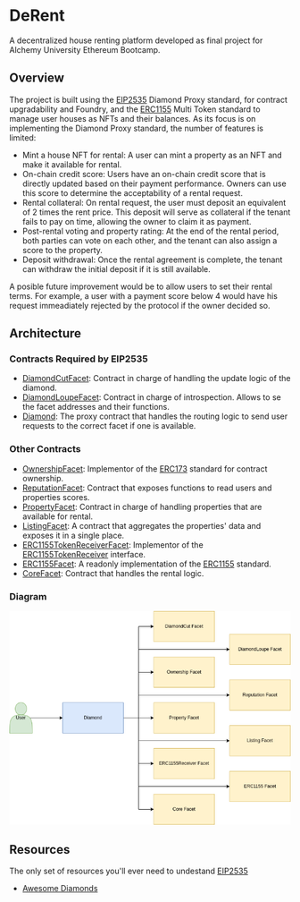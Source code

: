 # DeRent

A decentralized house renting platform developed as final project for Alchemy University Ethereum Bootcamp.

## Overview

The project is built using the [EIP2535](https://eips.ethereum.org/EIPS/eip-2535) Diamond Proxy standard, for contract upgradability and Foundry, and the [ERC1155](https://eips.ethereum.org/EIPS/eip-1155) Multi Token standard to manage user houses as NFTs and their balances. As its focus is on implementing the Diamond Proxy standard, the number of features is limited:

* Mint a house NFT for rental: A user can mint a property as an NFT and make it available for rental.
* On-chain credit score: Users have an on-chain credit score that is directly updated based on their payment performance. Owners can use this score to determine the acceptability of a rental request.
* Rental collateral: On rental request, the user must deposit an equivalent of 2 times the rent price. This deposit will serve as collateral if the tenant fails to pay on time, allowing the owner to claim it as payment.
* Post-rental voting and property rating: At the end of the rental period, both parties can vote on each other, and the tenant can also assign a score to the property.
* Deposit withdrawal: Once the rental agreement is complete, the tenant can withdraw the initial deposit if it is still available.

A posible future improvement would be to allow users to set their rental terms. For example, a user with a payment score below 4 would have his request immeadiately rejected by the protocol if the owner decided so.

## Architecture

### Contracts Required by EIP2535

* [DiamondCutFacet](./contracts/diamond/facets/DiamondCutFacet.sol): Contract in charge of handling the update logic of the diamond.
* [DiamondLoupeFacet](./contracts/diamond/facets/DiamondLoupeFacet.sol): Contract in charge of introspection. Allows to se the facet addresses and their functions.
* [Diamond](./contracts/diamond/Diamond.sol): The proxy contract that handles the routing logic to send user requests to the correct facet if one is available.

### Other Contracts

* [OwnershipFacet](./contracts/diamond/facets/OwnershipFacet.sol): Implementor of the [ERC173](https://eips.ethereum.org/EIPS/eip-173) standard for contract ownership.
* [ReputationFacet](./contracts/facets/ReputationFacet.sol): Contract that exposes functions to read users and properties scores.
* [PropertyFacet](./contracts/facets/PropertyFacet.sol): Contract in charge of handling properties that are available for rental.
* [ListingFacet](./contracts/facets/ListingFacet.sol): A contract that aggregates the properties' data and exposes it in a single place.
* [ERC1155TokenReceiverFacet](./contracts/facets/ERC1155TokenReceiverFacet.sol): Implementor of the [ERC1155TokenReceiver](https://eips.ethereum.org/EIPS/eip-1155#erc-1155-token-receiver) interface.
* [ERC1155Facet](./contracts/facets/ERC1155Facet.sol): A readonly implementation of the [ERC1155](https://eips.ethereum.org/EIPS/eip-1155) standard.
* [CoreFacet](./contracts/facets/CoreFacet.sol): Contract that handles the rental logic.

### Diagram

![Project Diagram](./.github/assets/diagram.png)

## Resources

The only set of resources you'll ever need to undestand [EIP2535](https://eips.ethereum.org/EIPS/eip-2535)

* [Awesome Diamonds](https://github.com/mudgen/awesome-diamonds)
